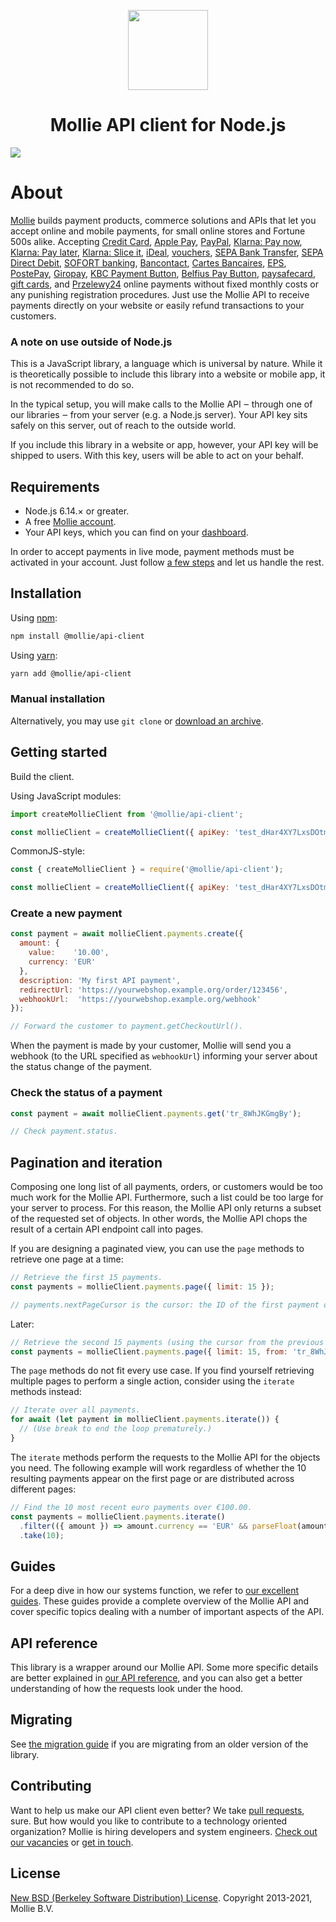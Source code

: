 <p align="center">
  <img src="https://info.mollie.com/hubfs/github/nodejs/logo-1.png" width="128" height="128"/>
</p>
<h1 align="center">Mollie API client for Node.js</h1>

<img src="https://info.mollie.com/hubfs/github/nodejs/editor-3.png" />

# About

[Mollie](https://www.mollie.com/) builds payment products, commerce solutions and APIs that let you accept online and mobile payments, for small online stores and Fortune 500s alike. Accepting [Credit Card][credit-card], [Apple Pay][apple-pay], [PayPal][paypal], [Klarna: Pay now][klarna-pay-now], [Klarna: Pay later][klarna-pay-later], [Klarna: Slice it][klarna-slice-it], [iDeal][ideal], [vouchers][meal-eco-gift-vouchers], [SEPA Bank Transfer][bank-transfer], [SEPA Direct Debit][direct-debit], [SOFORT banking][sofort], [Bancontact][bancontact], [Cartes Bancaires][cartes-bancaires], [EPS][eps], [PostePay][postepay], [Giropay][giropay], [KBC Payment Button][kbc-cbc], [Belfius Pay Button][belfius], [paysafecard][paysafecard], [gift cards][gift-cards], and [Przelewy24][przelewy24] online payments without fixed monthly costs or any punishing registration procedures. Just use the Mollie API to receive payments directly on your website or easily refund transactions to your customers.

### A note on use outside of Node.js

This is a JavaScript library, a language which is universal by nature. While it is theoretically possible to include this library into a website or mobile app, it is not recommended to do so.

In the typical setup, you will make calls to the Mollie API ‒ through one of our libraries ‒ from your server (e.g. a Node.js server). Your API key sits safely on this server, out of reach to the outside world.

If you include this library in a website or app, however, your API key will be shipped to users. With this key, users will be able to act on your behalf.

## Requirements

- Node.js 6.14.× or greater.
- A free [Mollie account](https://www.mollie.com/dashboard/signup).
- Your API keys, which you can find on your [dashboard](https://www.mollie.com/dashboard/developers/api-keys).

In order to accept payments in live mode, payment methods must be activated in your account. Just follow [a few steps](https://www.mollie.com/dashboard/onboarding) and let us handle the rest.

## Installation

Using [npm](https://npmjs.org/):

```sh
npm install @mollie/api-client
```

Using [yarn](https://yarnpkg.com/):

```sh
yarn add @mollie/api-client
```

### Manual installation

Alternatively, you may use `git clone` or [download an archive](https://github.com/mollie/mollie-api-node/archive/master.zip).

## Getting started

Build the client.

Using JavaScript modules:

```javascript
import createMollieClient from '@mollie/api-client';

const mollieClient = createMollieClient({ apiKey: 'test_dHar4XY7LxsDOtmnkVtjNVWXLSlXsM' });
```

CommonJS-style:

```javascript
const { createMollieClient } = require('@mollie/api-client');

const mollieClient = createMollieClient({ apiKey: 'test_dHar4XY7LxsDOtmnkVtjNVWXLSlXsM' });
```

### Create a new payment

```javascript
const payment = await mollieClient.payments.create({
  amount: {
    value:    '10.00',
    currency: 'EUR'
  },
  description: 'My first API payment',
  redirectUrl: 'https://yourwebshop.example.org/order/123456',
  webhookUrl:  'https://yourwebshop.example.org/webhook'
});

// Forward the customer to payment.getCheckoutUrl().
```

When the payment is made by your customer, Mollie will send you a webhook (to the URL specified as `webhookUrl`) informing your server about the status change of the payment.

### Check the status of a payment

```javascript
const payment = await mollieClient.payments.get('tr_8WhJKGmgBy');

// Check payment.status.
```

## Pagination and iteration

Composing one long list of all payments, orders, or customers would be too much work for the Mollie API. Furthermore, such a list could be too large for your server to process. For this reason, the Mollie API only returns a subset of the requested set of objects. In other words, the Mollie API chops the result of a certain API endpoint call into pages.

If you are designing a paginated view, you can use the `page` methods to retrieve one page at a time:

```javascript
// Retrieve the first 15 payments.
const payments = mollieClient.payments.page({ limit: 15 });

// payments.nextPageCursor is the cursor: the ID of the first payment on the next page.
```
Later:
```javascript
// Retrieve the second 15 payments (using the cursor from the previous page).
const payments = mollieClient.payments.page({ limit: 15, from: 'tr_8WhJKGmgBy' });
```

The `page` methods do not fit every use case. If you find yourself retrieving multiple pages to perform a single action, consider using the `iterate` methods instead:

```javascript
// Iterate over all payments.
for await (let payment in mollieClient.payments.iterate()) {
  // (Use break to end the loop prematurely.)
}
```

The `iterate` methods perform the requests to the Mollie API for the objects you need. The following example will work regardless of whether the 10 resulting payments appear on the first page or are distributed across different pages:

```javascript
// Find the 10 most recent euro payments over €100.00.
const payments = mollieClient.payments.iterate()
  .filter(({ amount }) => amount.currency == 'EUR' && parseFloat(amount.value) > 100)
  .take(10);
```

## Guides

For a deep dive in how our systems function, we refer to [our excellent guides](https://docs.mollie.com/). These guides provide a complete overview of the Mollie API and cover specific topics dealing with a number of important aspects of the API.

## API reference

This library is a wrapper around our Mollie API. Some more specific details are better explained in [our API reference](https://docs.mollie.com/reference/v2/), and you can also get a better understanding of how the requests look under the hood.

## Migrating

See [the migration guide](MIGRATION.md) if you are migrating from an older version of the library.

## Contributing

Want to help us make our API client even better? We take [pull requests](https://github.com/mollie/mollie-api-node/pulls), sure. But how would you like to contribute to a technology oriented organization? Mollie is hiring developers and system engineers. [Check out our vacancies](https://jobs.mollie.com/) or [get in touch](mailto:personeel@mollie.com).

## License

[New BSD (Berkeley Software Distribution) License](https://opensource.org/licenses/BSD-3-Clause). Copyright 2013-2021, Mollie B.V.


[credit-card]: https://www.mollie.com/payments/credit-card
[apple-pay]: https://www.mollie.com/payments/apple-pay
[paypal]: https://www.mollie.com/payments/paypal
[klarna-pay-now]: https://www.mollie.com/payments/klarna-pay-now
[klarna-pay-later]: https://www.mollie.com/payments/klarna-pay-later
[klarna-slice-it]: https://www.mollie.com/payments/klarna-slice-it
[ideal]: https://www.mollie.com/payments/ideal
[meal-eco-gift-vouchers]: https://www.mollie.com/payments/meal-eco-gift-vouchers
[bank-transfer]: https://www.mollie.com/payments/bank-transfer
[direct-debit]: https://www.mollie.com/payments/direct-debit
[sofort]: https://www.mollie.com/payments/sofort
[bancontact]: https://www.mollie.com/payments/bancontact
[cartes-bancaires]: https://www.mollie.com/payments/cartes-bancaires
[eps]: https://www.mollie.com/payments/eps
[postepay]: https://www.mollie.com/payments/postepay
[giropay]: https://www.mollie.com/payments/giropay
[kbc-cbc]: https://www.mollie.com/payments/kbc-cbc
[belfius]: https://www.mollie.com/payments/belfius
[paysafecard]: https://www.mollie.com/payments/paysafecard
[gift-cards]: https://www.mollie.com/payments/gift-cards
[przelewy24]: https://www.mollie.com/payments/przelewy24